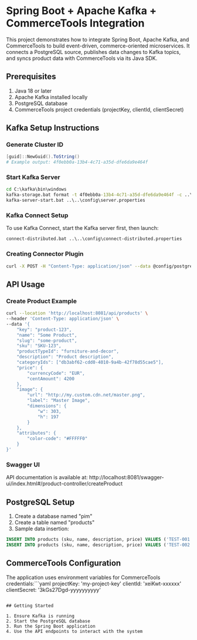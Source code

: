 # Spring Boot + Apache Kafka + CommerceTools Integration

This project demonstrates how to integrate Spring Boot, Apache Kafka, and CommerceTools to build event-driven, commerce-oriented microservices.
It connects a PostgreSQL source, publishes data changes to Kafka topics, and syncs product data with CommerceTools via its Java SDK.


## Prerequisites

1. Java 18 or later
2. Apache Kafka installed locally
3. PostgreSQL database
4. CommerceTools project credentials (projectKey, clientId, clientSecret)


## Kafka Setup Instructions

### Generate Cluster ID
```powershell
[guid]::NewGuid().ToString()
# Example output: 4f0ebb0a-13b4-4c71-a35d-dfe6da9e464f
```

### Start Kafka Server
```cmd
cd C:\kafka\bin\windows
kafka-storage.bat format -t 4f0ebb0a-13b4-4c71-a35d-dfe6da9e464f -c ..\..\config\server.properties
kafka-server-start.bat ..\..\config\server.properties
```

### Kafka Connect Setup
To use Kafka Connect, start the Kafka server first, then launch:
```cmd
connect-distributed.bat ..\..\config\connect-distributed.properties
```

### Creating Connector Plugin
```bash
curl -X POST -H "Content-Type: application/json" --data @config/postgres-source-connector.json http://localhost:8083/connectors
```

## API Usage

### Create Product Example
```bash
curl --location 'http://localhost:8081/api/products' \
--header 'Content-Type: application/json' \
--data '{
    "key": "product-123",
    "name": "Some Product",
    "slug": "some-product",
    "sku": "SKU-123",
    "productTypeId": "furniture-and-decor",
    "description": "Product description",
    "categoryIds": ["db3abf62-cdd0-4010-9a4b-42f78d55cae5"],
    "price": {
        "currencyCode": "EUR",
        "centAmount": 4200
    },
    "image": {
        "url": "http://my.custom.cdn.net/master.png",
        "label": "Master Image",
        "dimensions": {
            "w": 303,
            "h": 197
        }
    },
    "attributes": {
        "color-code": "#FFFFF0"
    }
}'
```

### Swagger UI
API documentation is available at: http://localhost:8081/swagger-ui/index.html#/product-controller/createProduct

## PostgreSQL Setup

1. Create a database named "pim"
2. Create a table named "products"
3. Sample data insertion:
```sql
INSERT INTO products (sku, name, description, price) VALUES ('TEST-001', 'Test Product 1', 'A test product description 1', 21.99);
INSERT INTO products (sku, name, description, price) VALUES ('TEST-002', 'Test Product 2', 'A test product description 2', 22.99);

```

## CommerceTools Configuration

The application uses environment variables for CommerceTools credentials:```yaml
projectKey: 'my-project-key'
clientId: 'xeiKwt-xxxxxx'
clientSecret: '3kGs27Dgd-yyyyyyyyyy'

```

## Getting Started

1. Ensure Kafka is running
2. Start the PostgreSQL database
3. Run the Spring Boot application
4. Use the API endpoints to interact with the system
